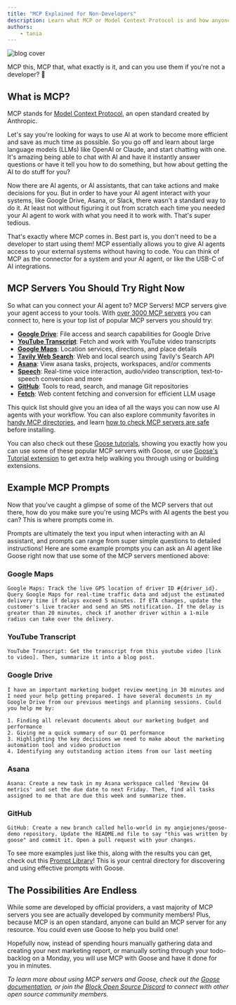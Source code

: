 ```yaml
---
title: "MCP Explained for Non-Developers"
description: Learn what MCP or Model Context Protocol is and how anyone can use it to save time on tasks.
authors: 
    - tania
---
```


![blog cover](mcp_nondevs.png)

MCP this, MCP that, what exactly is it, and can you use them if you're not a developer? 🤔

<!--truncate-->

## What is MCP?

MCP stands for [Model Context Protocol](https://modelcontextprotocol.io/introduction), an open standard created by Anthropic.

Let's say you're looking for ways to use AI at work to become more efficient and save as much time as possible. So you go off and learn about large language models (LLMs) like OpenAI or Claude, and start chatting with one. It's amazing being able to chat with AI and have it instantly answer questions or have it tell you how to do something, but how about getting the AI to do stuff for you?

Now there are AI agents, or AI assistants, that can take actions and make decisions for you. But in order to have your AI agent interact with your systems, like Google Drive, Asana, or Slack, there wasn't a standard way to do it. At least not without figuring it out from scratch each time you needed your AI agent to work with what you need it to work with. That's super tedious.

That's exactly where MCP comes in. Best part is, you don't need to be a developer to start using them! MCP essentially allows you to give AI agents access to your external systems without having to code. You can think of MCP as the connector for a system and your AI agent, or like the USB-C of AI integrations.

## MCP Servers You Should Try Right Now
So what can you connect your AI agent to? MCP Servers! MCP servers give your agent access to your tools. With [over 3000 MCP servers](https://glama.ai/mcp/servers) you can connect to, here is your top list of popular MCP servers you should try:

- **[Google Drive](https://block.github.io/goose/docs/tutorials/google-drive-mcp)**: File access and search capabilities for Google Drive
- **[YouTube Transcript](https://block.github.io/goose/docs/tutorials/youtube-transcript)**: Fetch and work with YouTube video transcripts
- **[Google Maps](https://block.github.io/goose/docs/tutorials/google-maps-mcp)**: Location services, directions, and place details
- **[Tavily Web Search](https://block.github.io/goose/docs/tutorials/tavily-mcp)**: Web and local search using Tavily's Search API
- **[Asana](https://block.github.io/goose/docs/tutorials/asana-mcp)**: View asana tasks, projects, workspaces, and/or comments
- **[Speech](https://block.github.io/goose/docs/tutorials/speech-mcp)**: Real-time voice interaction, audio/video transcription, text-to-speech conversion and more
- **[GitHub](https://block.github.io/goose/docs/tutorials/github-mcp)**: Tools to read, search, and manage Git repositories
- **[Fetch](https://block.github.io/goose/docs/tutorials/fetch-mcp)**: Web content fetching and conversion for efficient LLM usage

This quick list should give you an idea of all the ways you can now use AI agents with your workflow. You can also explore community favorites in [handy MCP directories](https://dev.to/techgirl1908/my-favorite-mcp-directories-573n), and learn [how to check MCP servers are safe](https://block.github.io/goose/blog/2025/03/26/mcp-security) before installing.

You can also check out these [Goose tutorials](https://block.github.io/goose/docs/category/tutorials), showing you exactly how you can use some of these popular MCP servers with Goose, or use [Goose's Tutorial extension](https://block.github.io/goose/docs/tutorials/tutorial-extension) to get extra help walking you through using or building extensions.

## Example MCP Prompts
Now that you've caught a glimpse of some of the MCP servers that out there, how do you make sure you're using MCPs with AI agents the best you can? This is where prompts come in.

Prompts are ultimately the text you input when interacting with an AI assistant, and prompts can range from super simple questions to detailed instructions! Here are some example prompts you can ask an AI agent like Goose right now that use some of the MCP servers mentioned above:

### Google Maps
```
Google Maps: Track the live GPS location of driver ID #{driver_id}. Query Google Maps for real-time traffic data and adjust the estimated delivery time if delays exceed 5 minutes. If ETA changes, update the customer's live tracker and send an SMS notification. If the delay is greater than 20 minutes, check if another driver within a 1-mile radius can take over the delivery.
```
### YouTube Transcript
```
YouTube Transcript: Get the transcript from this youtube video [link to video]. Then, summarize it into a blog post.
```
### Google Drive
```
I have an important marketing budget review meeting in 30 minutes and I need your help getting prepared. I have several documents in my Google Drive from our previous meetings and planning sessions. Could you help me by:

1. Finding all relevant documents about our marketing budget and performance
2. Giving me a quick summary of our Q1 performance
3. Highlighting the key decisions we need to make about the marketing automation tool and video production
4. Identifying any outstanding action items from our last meeting
```
### Asana
```
Asana: Create a new task in my Asana workspace called 'Review Q4 metrics' and set the due date to next Friday. Then, find all tasks assigned to me that are due this week and summarize them.
```
### GitHub
```
GitHub: Create a new branch called hello-world in my angiejones/goose-demo repository. Update the README.md file to say "this was written by goose" and commit it. Open a pull request with your changes.
```

To see more examples just like this, along with the results you can get, check out this [Prompt Library](https://block.github.io/goose/prompt-library)! This is your central directory for discovering and using effective prompts with Goose.

## The Possibilities Are Endless
While some are developed by official providers, a vast majority of MCP servers you see are actually developed by community members! Plus, because MCP is an open standard, anyone can build an MCP server for any resource. You could even use Goose to help you build one!

Hopefully now, instead of spending hours manually gathering data and creating your next marketing report, or manually sorting through your todo-backlog on a Monday, you will use MCP with Goose and have it done for you in minutes.

*To learn more about using MCP servers and Goose, check out the [Goose documentation](https://block.github.io/goose/docs/category/getting-started), or join the [Block Open Source Discord](https://discord.gg/block-opensource) to connect with other open source community members.*

<head>
  <meta property="og:title" content="MCP Explained for Non-Developers" />
  <meta property="og:type" content="article" />
  <meta property="og:url" content="https://block.github.io/goose/blog/2025/03/28/mcp-nondevs" />
  <meta property="og:description" content="Learn what MCP or Model Context Protocol is and how anyone can use it to save time on tasks." />
  <meta property="og:image" content="http://block.github.io/goose/assets/images/mcp_nondevs-5ce7f39de923cab01de6e14e5dc06744.png" />
  <meta name="twitter:card" content="summary_large_image" />
  <meta property="twitter:domain" content="block.github.io/goose" />
  <meta name="twitter:title" content="MCP Explained for Non-Developers" />
  <meta name="twitter:description" content="Learn what MCP or Model Context Protocol is and how anyone can use it to save time on tasks." />
  <meta name="twitter:image" content="http://block.github.io/goose/assets/images/mcp_nondevs-5ce7f39de923cab01de6e14e5dc06744.png" />
</head>